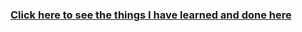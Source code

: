 ### [Click here to see the things I have learned and done here](https://golamdastagir.github.io/Learning-HTML-CSS/)
